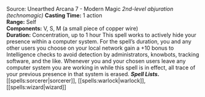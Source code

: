 Source: Unearthed Arcana 7 - Modern Magic
*2nd-level abjuration (technomagic)*
**Casting Time:** 1 action  
**Range:** Self  
**Components:** V, S, M (a small piece of copper wire)  
**Duration:** Concentration, up to 1 hour
This spell works to actively hide your presence within a computer system. For the spell’s duration, you and any other users you choose on your local network gain a +10 bonus to Intelligence checks to avoid detection by administrators, knowbots, tracking software, and the like. Whenever you and your chosen users leave any computer system you are working in while this spell is in effect, all trace of your previous presence in that system is erased.
***Spell Lists.*** [[spells:sorcerer|sorcerer]], [[spells:warlock|warlock]], [[spells:wizard|wizard]]
